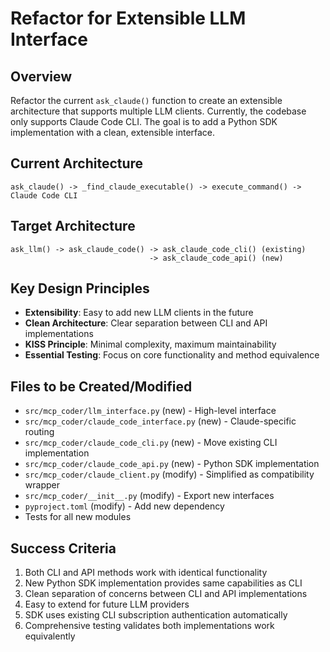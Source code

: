 # Refactor for Extensible LLM Interface

## Overview
Refactor the current `ask_claude()` function to create an extensible architecture that supports multiple LLM clients. Currently, the codebase only supports Claude Code CLI. The goal is to add a Python SDK implementation with a clean, extensible interface.

## Current Architecture
```
ask_claude() -> _find_claude_executable() -> execute_command() -> Claude Code CLI
```

## Target Architecture
```
ask_llm() -> ask_claude_code() -> ask_claude_code_cli() (existing)
                               -> ask_claude_code_api() (new)
```

## Key Design Principles
- **Extensibility**: Easy to add new LLM clients in the future
- **Clean Architecture**: Clear separation between CLI and API implementations
- **KISS Principle**: Minimal complexity, maximum maintainability
- **Essential Testing**: Focus on core functionality and method equivalence

## Files to be Created/Modified
- `src/mcp_coder/llm_interface.py` (new) - High-level interface
- `src/mcp_coder/claude_code_interface.py` (new) - Claude-specific routing
- `src/mcp_coder/claude_code_cli.py` (new) - Move existing CLI implementation
- `src/mcp_coder/claude_code_api.py` (new) - Python SDK implementation
- `src/mcp_coder/claude_client.py` (modify) - Simplified as compatibility wrapper
- `src/mcp_coder/__init__.py` (modify) - Export new interfaces
- `pyproject.toml` (modify) - Add new dependency
- Tests for all new modules

## Success Criteria
1. Both CLI and API methods work with identical functionality
2. New Python SDK implementation provides same capabilities as CLI
3. Clean separation of concerns between CLI and API implementations
4. Easy to extend for future LLM providers
5. SDK uses existing CLI subscription authentication automatically
6. Comprehensive testing validates both implementations work equivalently
